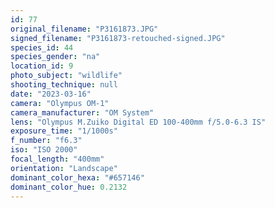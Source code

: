 ```yaml
---
id: 77
original_filename: "P3161873.JPG"
signed_filename: "P3161873-retouched-signed.JPG"
species_id: 44
species_gender: "na"
location_id: 9
photo_subject: "wildlife"
shooting_technique: null
date: "2023-03-16"
camera: "Olympus OM-1"
camera_manufacturer: "OM System"
lens: "Olympus M.Zuiko Digital ED 100-400mm f/5.0-6.3 IS"
exposure_time: "1/1000s"
f_number: "f6.3"
iso: "ISO 2000"
focal_length: "400mm"
orientation: "Landscape"
dominant_color_hexa: "#657146"
dominant_color_hue: 0.2132
---
```

